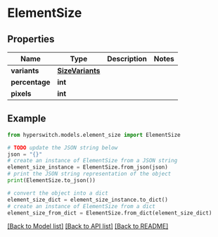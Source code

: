 # ElementSize


## Properties

Name | Type | Description | Notes
------------ | ------------- | ------------- | -------------
**variants** | [**SizeVariants**](SizeVariants.md) |  | 
**percentage** | **int** |  | 
**pixels** | **int** |  | 

## Example

```python
from hyperswitch.models.element_size import ElementSize

# TODO update the JSON string below
json = "{}"
# create an instance of ElementSize from a JSON string
element_size_instance = ElementSize.from_json(json)
# print the JSON string representation of the object
print(ElementSize.to_json())

# convert the object into a dict
element_size_dict = element_size_instance.to_dict()
# create an instance of ElementSize from a dict
element_size_from_dict = ElementSize.from_dict(element_size_dict)
```
[[Back to Model list]](../README.md#documentation-for-models) [[Back to API list]](../README.md#documentation-for-api-endpoints) [[Back to README]](../README.md)


